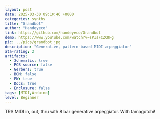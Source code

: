 ```yaml
---
layout: post
date: 2025-03-30 09:10:46 +0000
categories: synths
title: "Grandbot"
author: "Handeyeco"
link: https://github.com/handeyeco/Grandbot
demo: https://www.youtube.com/watch?v=sPIsFCZO8Fg
pic: ../pics/grandbot.jpg
description: "Generative, pattern-based MIDI arpeggiator"
ata-rating: 2
artifacts:
  - Schematic: true
  - PCB source: false
  - Gerbers: true
  - BOM: false
  - FW: true
  - Docs: true
  - Enclosure: false
tags: [MIDI,Arduino]
level: Beginner
---
```


TRS MIDI in, out, thru with 8 bar generative arpeggiator. With tamagotchi!
